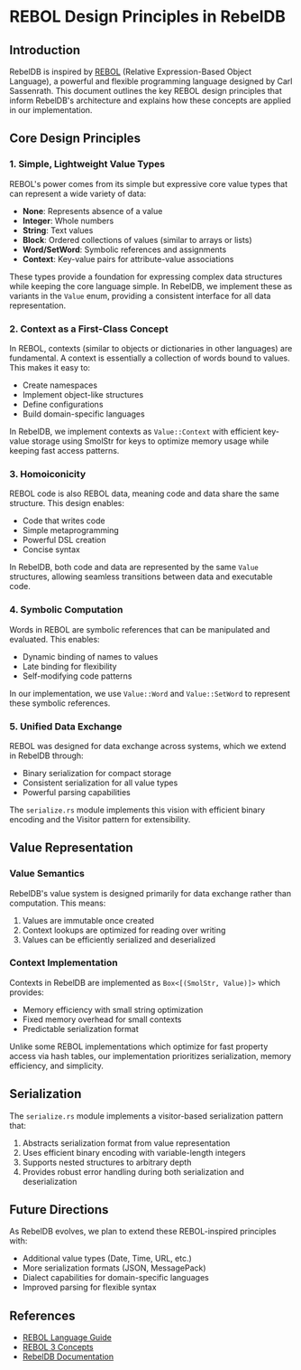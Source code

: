 # REBOL Design Principles in RebelDB

## Introduction

RebelDB is inspired by [REBOL](https://en.wikipedia.org/wiki/Rebol) (Relative Expression-Based Object Language), a powerful and flexible programming language designed by Carl Sassenrath. This document outlines the key REBOL design principles that inform RebelDB's architecture and explains how these concepts are applied in our implementation.

## Core Design Principles

### 1. Simple, Lightweight Value Types

REBOL's power comes from its simple but expressive core value types that can represent a wide variety of data:

- **None**: Represents absence of a value
- **Integer**: Whole numbers
- **String**: Text values
- **Block**: Ordered collections of values (similar to arrays or lists)
- **Word/SetWord**: Symbolic references and assignments
- **Context**: Key-value pairs for attribute-value associations

These types provide a foundation for expressing complex data structures while keeping the core language simple. In RebelDB, we implement these as variants in the `Value` enum, providing a consistent interface for all data representation.

### 2. Context as a First-Class Concept

In REBOL, contexts (similar to objects or dictionaries in other languages) are fundamental. A context is essentially a collection of words bound to values. This makes it easy to:

- Create namespaces
- Implement object-like structures
- Define configurations
- Build domain-specific languages

In RebelDB, we implement contexts as `Value::Context` with efficient key-value storage using SmolStr for keys to optimize memory usage while keeping fast access patterns.

### 3. Homoiconicity

REBOL code is also REBOL data, meaning code and data share the same structure. This design enables:

- Code that writes code
- Simple metaprogramming
- Powerful DSL creation
- Concise syntax

In RebelDB, both code and data are represented by the same `Value` structures, allowing seamless transitions between data and executable code.

### 4. Symbolic Computation

Words in REBOL are symbolic references that can be manipulated and evaluated. This enables:

- Dynamic binding of names to values
- Late binding for flexibility
- Self-modifying code patterns

In our implementation, we use `Value::Word` and `Value::SetWord` to represent these symbolic references.

### 5. Unified Data Exchange

REBOL was designed for data exchange across systems, which we extend in RebelDB through:

- Binary serialization for compact storage
- Consistent serialization for all value types
- Powerful parsing capabilities

The `serialize.rs` module implements this vision with efficient binary encoding and the Visitor pattern for extensibility.

## Value Representation

### Value Semantics

RebelDB's value system is designed primarily for data exchange rather than computation. This means:

1. Values are immutable once created
2. Context lookups are optimized for reading over writing
3. Values can be efficiently serialized and deserialized

### Context Implementation

Contexts in RebelDB are implemented as `Box<[(SmolStr, Value)]>` which provides:

- Memory efficiency with small string optimization
- Fixed memory overhead for small contexts
- Predictable serialization format

Unlike some REBOL implementations which optimize for fast property access via hash tables, our implementation prioritizes serialization, memory efficiency, and simplicity.

## Serialization

The `serialize.rs` module implements a visitor-based serialization pattern that:

1. Abstracts serialization format from value representation
2. Uses efficient binary encoding with variable-length integers
3. Supports nested structures to arbitrary depth
4. Provides robust error handling during both serialization and deserialization

## Future Directions

As RebelDB evolves, we plan to extend these REBOL-inspired principles with:

- Additional value types (Date, Time, URL, etc.)
- More serialization formats (JSON, MessagePack)
- Dialect capabilities for domain-specific languages
- Improved parsing for flexible syntax

## References

- [REBOL Language Guide](https://www.rebol.com/docs.html)
- [REBOL 3 Concepts](https://github.com/rebol/rebol/wiki/Concepts)
- [RebelDB Documentation](/docs/system-overview.md)